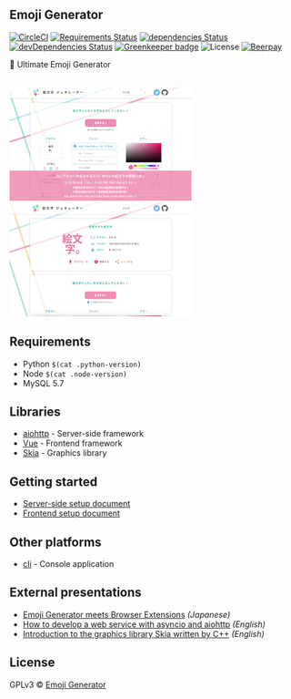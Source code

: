 ## Emoji Generator

[![CircleCI](https://circleci.com/gh/emoji-gen/web-main/tree/master.svg?style=shield)](https://circleci.com/gh/emoji-gen/web-main/tree/master)
[![Requirements Status](https://requires.io/github/emoji-gen/web-main/requirements.svg?branch=master)](https://requires.io/github/emoji-gen/web-main/requirements/?branch=master)
[![dependencies Status](https://david-dm.org/emoji-gen/web-main/status.svg?path=frontend)](https://david-dm.org/emoji-gen/web-main?path=frontend)
[![devDependencies Status](https://david-dm.org/emoji-gen/web-main/dev-status.svg?path=frontend)](https://david-dm.org/emoji-gen/web-main?path=frontend&type=dev)
[![Greenkeeper badge](https://badges.greenkeeper.io/emoji-gen/web-main.svg)](https://greenkeeper.io/)
![License](https://img.shields.io/github/license/emoji-gen/web-main.svg)
[![Beerpay](https://beerpay.io/emoji-gen/web-main/badge.svg?style=flat)](https://beerpay.io/emoji-gen/web-main)

:tada: Ultimate Emoji Generator

<br><img src="pr/ss1.png" width="320" height="200" alt="">&nbsp;<img src="pr/ss2.png" width="320" height="200" alt=""><br>

## Requirements

  - Python `$(cat .python-version)`
  - Node `$(cat .node-version)`
  - MySQL 5.7

## Libraries

- [aiohttp](https://github.com/aio-libs/aiohttp) - Server-side framework
- [Vue](https://vuejs.org/) - Frontend framework
- [Skia](https://skia.org/) - Graphics library

## Getting started

- [Server-side setup document](server/README.md)
- [Frontend setup document](frontend/README.md)

## Other platforms

- [cli](https://github.com/emoji-gen/cli) - Console application

## External presentations
- [Emoji Generator meets Browser Extensions](https://speakerdeck.com/pine/emoji-generator-meets-browser-extensions) *(Japanese)*
- [How to develop a web service with asyncio and aiohttp](https://speakerdeck.com/pine/how-to-develop-a-web-service-with-asyncio-and-aiohttp) *(English)*
- [Introduction to the graphics library Skia written by C++](https://speakerdeck.com/pine/introduction-to-the-graphics-library-skia-written-by-c-plus-plus) *(English)*

## License
GPLv3 &copy; [Emoji Generator](https://emoji-gen.ninja)
